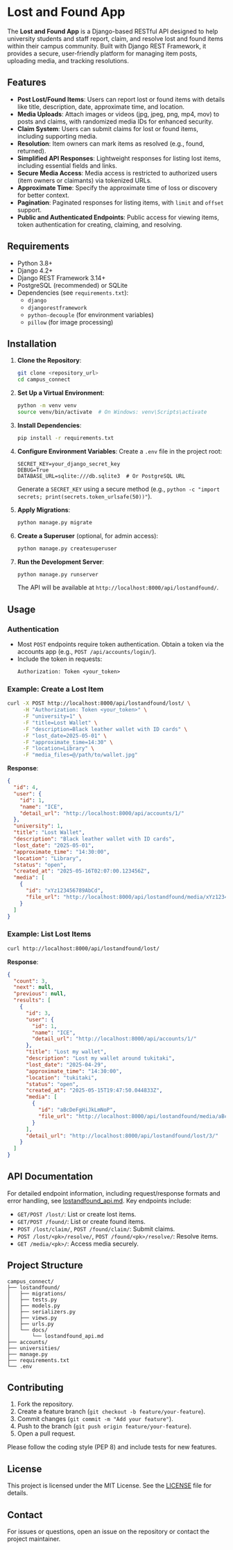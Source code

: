
# Lost and Found App

The **Lost and Found App** is a Django-based RESTful API designed to help university students and staff report, claim, and resolve lost and found items within their campus community. Built with Django REST Framework, it provides a secure, user-friendly platform for managing item posts, uploading media, and tracking resolutions.

## Features
- **Post Lost/Found Items**: Users can report lost or found items with details like title, description, date, approximate time, and location.
- **Media Uploads**: Attach images or videos (jpg, jpeg, png, mp4, mov) to posts and claims, with randomized media IDs for enhanced security.
- **Claim System**: Users can submit claims for lost or found items, including supporting media.
- **Resolution**: Item owners can mark items as resolved (e.g., found, returned).
- **Simplified API Responses**: Lightweight responses for listing lost items, including essential fields and links.
- **Secure Media Access**: Media access is restricted to authorized users (item owners or claimants) via tokenized URLs.
- **Approximate Time**: Specify the approximate time of loss or discovery for better context.
- **Pagination**: Paginated responses for listing items, with `limit` and `offset` support.
- **Public and Authenticated Endpoints**: Public access for viewing items, token authentication for creating, claiming, and resolving.

## Requirements
- Python 3.8+
- Django 4.2+
- Django REST Framework 3.14+
- PostgreSQL (recommended) or SQLite
- Dependencies (see `requirements.txt`):
  - `django`
  - `djangorestframework`
  - `python-decouple` (for environment variables)
  - `pillow` (for image processing)

## Installation

1. **Clone the Repository**:
   ```bash
   git clone <repository_url>
   cd campus_connect
   ```

2. **Set Up a Virtual Environment**:
   ```bash
   python -m venv venv
   source venv/bin/activate  # On Windows: venv\Scripts\activate
   ```

3. **Install Dependencies**:
   ```bash
   pip install -r requirements.txt
   ```

4. **Configure Environment Variables**:
   Create a `.env` file in the project root:
   ```env
   SECRET_KEY=your_django_secret_key
   DEBUG=True
   DATABASE_URL=sqlite:///db.sqlite3  # Or PostgreSQL URL
   ```
   Generate a `SECRET_KEY` using a secure method (e.g., `python -c "import secrets; print(secrets.token_urlsafe(50))"`).

5. **Apply Migrations**:
   ```bash
   python manage.py migrate
   ```

6. **Create a Superuser** (optional, for admin access):
   ```bash
   python manage.py createsuperuser
   ```

7. **Run the Development Server**:
   ```bash
   python manage.py runserver
   ```
   The API will be available at `http://localhost:8000/api/lostandfound/`.

## Usage

### Authentication
- Most `POST` endpoints require token authentication. Obtain a token via the accounts app (e.g., `POST /api/accounts/login/`).
- Include the token in requests:
  ```
  Authorization: Token <your_token>
  ```

### Example: Create a Lost Item
```bash
curl -X POST http://localhost:8000/api/lostandfound/lost/ \
     -H "Authorization: Token <your_token>" \
     -F "university=1" \
     -F "title=Lost Wallet" \
     -F "description=Black leather wallet with ID cards" \
     -F "lost_date=2025-05-01" \
     -F "approximate_time=14:30" \
     -F "location=Library" \
     -F "media_files=@/path/to/wallet.jpg"
```

**Response**:
```json
{
  "id": 4,
  "user": {
    "id": 1,
    "name": "ICE",
    "detail_url": "http://localhost:8000/api/accounts/1/"
  },
  "university": 1,
  "title": "Lost Wallet",
  "description": "Black leather wallet with ID cards",
  "lost_date": "2025-05-01",
  "approximate_time": "14:30:00",
  "location": "Library",
  "status": "open",
  "created_at": "2025-05-16T02:07:00.123456Z",
  "media": [
    {
      "id": "xYz123456789AbCd",
      "file_url": "http://localhost:8000/api/lostandfound/media/xYz123456789AbCd/"
    }
  ]
}
```

### Example: List Lost Items
```bash
curl http://localhost:8000/api/lostandfound/lost/
```

**Response**:
```json
{
  "count": 3,
  "next": null,
  "previous": null,
  "results": [
    {
      "id": 3,
      "user": {
        "id": 1,
        "name": "ICE",
        "detail_url": "http://localhost:8000/api/accounts/1/"
      },
      "title": "Lost my wallet",
      "description": "Lost my wallet around tukitaki",
      "lost_date": "2025-04-29",
      "approximate_time": "14:30:00",
      "location": "tukitaki",
      "status": "open",
      "created_at": "2025-05-15T19:47:50.044833Z",
      "media": [
        {
          "id": "aBcDeFgHiJkLmNoP",
          "file_url": "http://localhost:8000/api/lostandfound/media/aBcDeFgHiJkLmNoP/"
        }
      ],
      "detail_url": "http://localhost:8000/api/lostandfound/lost/3/"
    }
  ]
}
```

## API Documentation
For detailed endpoint information, including request/response formats and error handling, see [lostandfound_api.md](lostandfound/docs/lostandfound_api.md). Key endpoints include:
- `GET/POST /lost/`: List or create lost items.
- `GET/POST /found/`: List or create found items.
- `POST /lost/claim/`, `POST /found/claim/`: Submit claims.
- `POST /lost/<pk>/resolve/`, `POST /found/<pk>/resolve/`: Resolve items.
- `GET /media/<pk>/`: Access media securely.

## Project Structure
```
campus_connect/
├── lostandfound/
│   ├── migrations/
│   ├── tests.py
│   ├── models.py
│   ├── serializers.py
│   ├── views.py
│   ├── urls.py
│   └── docs/
│       └── lostandfound_api.md
├── accounts/
├── universities/
├── manage.py
├── requirements.txt
└── .env
```

## Contributing
1. Fork the repository.
2. Create a feature branch (`git checkout -b feature/your-feature`).
3. Commit changes (`git commit -m "Add your feature"`).
4. Push to the branch (`git push origin feature/your-feature`).
5. Open a pull request.

Please follow the coding style (PEP 8) and include tests for new features.

## License
This project is licensed under the MIT License. See the [LICENSE](LICENSE) file for details.

## Contact
For issues or questions, open an issue on the repository or contact the project maintainer.